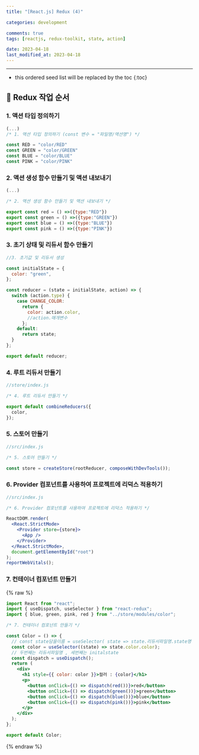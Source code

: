 ```yaml
---
title: "[React.js] Redux (4)"

categories: development

comments: true
tags: [reactjs, redux-toolkit, state, action]

date: 2023-04-18
last_modified_at: 2023-04-18
---
```


---

<!-- prettier-ignore -->
* this ordered seed list will be replaced by the toc 
{:toc}

## 🚀 **Redux 작업 순서**

### **1. 액션 타입 정의하기**

```jsx
(...)
/* 1. 액션 타입 정의하기 (const 변수 = "파일명/액션명") */

const RED = "color/RED"
const GREEN = "color/GREEN"
const BLUE = "color/BLUE"
const PINK = "color/PINK"
```

### **2. 액션 생성 함수 만들기 및 액션 내보내기**

```jsx
(...)

/* 2. 액션 생성 함수 만들기 및 액션 내보내기 */

export const red = () =>({type:"RED"})
export const green = () =>({type:"GREEN"})
export const blue = () =>({type:"BLUE"})
export const pink = () =>({type:"PINK"})
```

### **3. 초기 상태 및 리듀서 함수 만들기**

```jsx
//3. 초기값 및 리듀서 생성

const initialState = {
  color: "green",
};

const reducer = (state = initialState, action) => {
  switch (action.type) {
    case CHANGE_COLOR:
      return {
        color: action.color,
        //action.매개변수
      };
    default:
      return state;
  }
};

export default reducer;
```

### **4. 루트 리듀서 만들기**

```jsx
//store/index.js

/* 4. 루트 리듀서 만들기 */

export default combineReducers({
  color,
});
```

### **5. 스토어 만들기**

```jsx
//src/index.js

/* 5. 스토어 만들기 */

const store = createStore(rootReducer, composeWithDevTools());
```

### **6. Provider 컴포넌트를 사용하여 프로젝트에 리덕스 적용하기**

```jsx
//src/index.js

/* 6. Provider 컴포넌트를 사용하여 프로젝트에 리덕스 적용하기 */

ReactDOM.render(
  <React.StrictMode>
    <Provider store={store}>
      <App />
    </Provider>
  </React.StrictMode>,
  document.getElementById("root")
);
reportWebVitals();
```

### **7. 컨테이너 컴포넌트 만들기**

{% raw %}

```jsx
import React from "react";
import { useDispatch, useSelector } from "react-redux";
import { blue, green, pink, red } from "../store/modules/color";

/* 7. 컨테이너 컴포넌트 만들기 */

const Color = () => {
  // const state담을이름 = useSelector( state => state.리듀서파일명.state명 )
  const color = useSelector((state) => state.color.color);
  // 두번째는 리듀서파일명 , 세번째는 initalstate
  const dispatch = useDispatch();
  return (
    <div>
      <h1 style={{ color: color }}>컬러 : {color}</h1>
      <p>
        <button onClick={() => dispatch(red())}>red</button>
        <button onClick={() => dispatch(green())}>green</button>
        <button onClick={() => dispatch(blue())}>blue</button>
        <button onClick={() => dispatch(pink())}>pink</button>
      </p>
    </div>
  );
};

export default Color;
```

{% endraw %}
